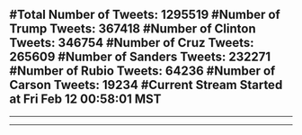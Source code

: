 #Total Number of Tweets: 1295519 
#Number of Trump Tweets: 367418
#Number of Clinton Tweets: 346754
#Number of Cruz Tweets: 265609
#Number of Sanders Tweets: 232271
#Number of Rubio Tweets: 64236
#Number of Carson Tweets: 19234
#Current Stream Started at Fri Feb 12 00:58:01 MST
---
---
---
